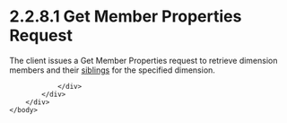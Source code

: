 <html dir="LTR" xmlns:mshelp="http://msdn.microsoft.com/mshelp" xmlns:ddue="http://ddue.schemas.microsoft.com/authoring/2003/5" xmlns:xlink="http://www.w3.org/1999/xlink" xmlns:tool="http://www.microsoft.com/tooltip">
    <head>
        <meta http-equiv="Content-Type" content="text/html; CHARSET=utf-8"></meta>
        <meta name="save" content="history"></meta>
        <title>2.2.8.1 Get Member Properties Request</title>
        <xml>
            <mshelp:toctitle title="2.2.8.1 Get Member Properties Request"></mshelp:toctitle>
            <mshelp:rltitle title="[MS-SSAS8]: Get Member Properties Request"></mshelp:rltitle>
            <mshelp:keyword index="A" term="b8d1dac6-9d70-4b82-9384-c0a5d249e4eb"></mshelp:keyword>
            <mshelp:attr name="DCSext.ContentType" value="open specification"></mshelp:attr>
            <mshelp:attr name="AssetID" value="b8d1dac6-9d70-4b82-9384-c0a5d249e4eb"></mshelp:attr>
            <mshelp:attr name="TopicType" value="kbRef"></mshelp:attr>
            <mshelp:attr name="DCSext.Title" value="[MS-SSAS8]: Get Member Properties Request" />
        </xml>
    </head>
    <body>
        <div id="header">
            <h1 class="heading">2.2.8.1 Get Member Properties Request</h1>
        </div>
        <div id="mainSection">
            <div id="mainBody">
                <div id="allHistory" class="saveHistory"></div>
                <div id="sectionSection0" class="section" name="collapseableSection">
                    

<p>The client issues a Get Member Properties request to
retrieve dimension members and their <a href="c527450b-f5bd-424b-8c98-ba6365288f35.md#gt_a24b6e83-f68f-4dbd-b0ac-9b00a13ee145">siblings</a> for the specified
dimension.</p>


                </div>
            </div>
        </div>
    </body>
</html>